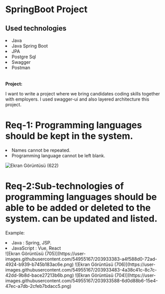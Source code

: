 # SpringBoot Project
## Used technologies
<li>Java</li>
<li>Java Spring Boot</li>
<li>JPA</li>
<li>Postgre Sql</li>
<li>Swagger</li>
<li>Postman</li>
</br>
</br>
<b> Project:</b>
<p>I want to write a project where we bring candidates coding skills together with employers.
I used swagger-ui and also layered architecture this project.  </p>
<b><h1>Req-1: Programming languages should be kept in the system.</h1></b>
<li>Names cannot be repeated.</li>
<li>Programming language cannot be left blank.</li>

![Ekran Görüntüsü (622)](https://user-images.githubusercontent.com/54955167/199736187-3cf9a131-606a-40c2-a5d8-cceff77f0b6e.png)

<b><h1>Req-2:Sub-technologies of programming languages should be able to be added or deleted to the system. can be updated and listed. </h1></b>
<p>Example: </p>
<li>Java : Spring, JSP.</li>
<li>JavaScript : Vue, React</li>
![Ekran Görüntüsü (705)](https://user-images.githubusercontent.com/54955167/203933383-a4f588d0-72ad-4924-b939-b745b183ac6e.png)
![Ekran Görüntüsü (706)](https://user-images.githubusercontent.com/54955167/203933483-4a38c41c-8c7c-42dd-9b8d-bace27213b6b.png)
![Ekran Görüntüsü (704)](https://user-images.githubusercontent.com/54955167/203933588-6d0d88b6-15e4-47ec-a7db-2cfeb7bdacc5.png)


